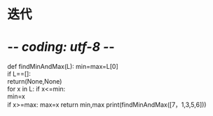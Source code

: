 # 迭代
# -*- coding: utf-8 -*-

def findMinAndMax(L):
	min=max=L[0]	
	if L==[]:	
		return(None,None)		
	for x in L:
		if x<=min:	
			min=x	
		if x>=max:
			max=x
	return min,max
print(findMinAndMax([7，1,3,5,6]))
